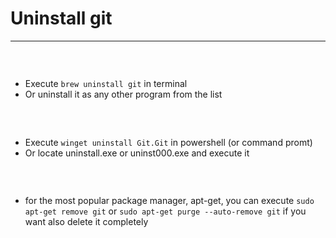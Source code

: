 # Uninstall git

--------------

### &nbsp;

- Execute `brew uninstall git` in terminal
- Or uninstall it as any other program from the list

### &nbsp;

- Execute `winget uninstall Git.Git` in powershell (or command promt)
- Or locate uninstall.exe or uninst000.exe and execute it

### &nbsp;

- for the most popular package manager, apt-get, you can execute `sudo apt-get remove git` or `sudo apt-get purge --auto-remove git` if you want also delete it completely
